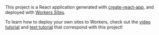 This project is a React application generated with [create-react-app](https://github.com/facebook/create-react-app), and deployed with [Workers Sites](https://developers.cloudflare.com/workers/sites). 

To learn how to deploy your own sites to Workers, check out the [video tutorial](https://www.youtube.com/watch?v=6YC3MgVwCGA) and [text tutorial](https://developers.cloudflare.com/workers/tutorials/deploy-a-react-app) that correspond with this project!
